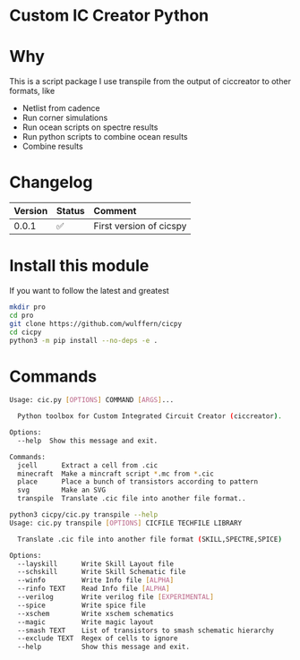 
# Custom IC Creator Python


# Why
This is a script package I use transpile from the output of ciccreator to other
formats, like
- Netlist from cadence
- Run corner simulations
- Run ocean scripts on spectre results
- Run python scripts to combine ocean results
- Combine results

 
# Changelog
| Version | Status | Comment |
|:--|:--|:--|
|0.0.1| :white_check_mark: | First version of cicspy|

# Install this module
If you want to follow the latest and greatest
``` sh
mkdir pro
cd pro
git clone https://github.com/wulffern/cicpy
cd cicpy
python3 -m pip install --no-deps -e . 

```

# Commands

``` sh
Usage: cic.py [OPTIONS] COMMAND [ARGS]...

  Python toolbox for Custom Integrated Circuit Creator (ciccreator).

Options:
  --help  Show this message and exit.

Commands:
  jcell      Extract a cell from .cic
  minecraft  Make a mincraft script *.mc from *.cic
  place      Place a bunch of transistors according to pattern
  svg        Make an SVG
  transpile  Translate .cic file into another file format..
```


``` sh
python3 cicpy/cic.py transpile --help
Usage: cic.py transpile [OPTIONS] CICFILE TECHFILE LIBRARY

  Translate .cic file into another file format (SKILL,SPECTRE,SPICE)

Options:
  --layskill      Write Skill Layout file
  --schskill      Write Skill Schematic file
  --winfo         Write Info file [ALPHA]
  --rinfo TEXT    Read Info file [ALPHA]
  --verilog       Write verilog file [EXPERIMENTAL]
  --spice         Write spice file
  --xschem        Write xschem schematics
  --magic         Write magic layout
  --smash TEXT    List of transistors to smash schematic hierarchy
  --exclude TEXT  Regex of cells to ignore
  --help          Show this message and exit.
```
